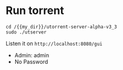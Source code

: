 # Run torrent

```
cd /{{my_dir}}/utorrent-server-alpha-v3_3
sudo ./utserver
```

Listen it on `http://localhost:8080/gui`

- Admin: admin
- No Password
